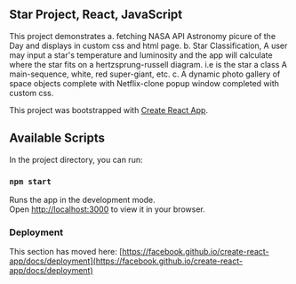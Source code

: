 ## Star Project, React, JavaScript

This project demonstrates 
  a. fetching NASA API Astronomy picure of the Day and displays in custom css and html page.
  b. Star Classification, A user may input a star's temperature and luminosity and the app will calculate where the star fits on a hertzsprung-russell diagram. i.e is the star a class A main-sequence, white, red super-giant, etc.
  c. A dynamic photo gallery of space objects complete with Netflix-clone popup window completed with custom css.


This project was bootstrapped with [Create React App](https://github.com/facebook/create-react-app).

## Available Scripts

In the project directory, you can run:

### `npm start`

Runs the app in the development mode.\
Open [http://localhost:3000](http://localhost:3000) to view it in your browser.

### Deployment

This section has moved here: [https://facebook.github.io/create-react-app/docs/deployment](https://facebook.github.io/create-react-app/docs/deployment)



